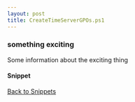 ```yaml
---
layout: post
title: CreateTimeServerGPOs.ps1
---
```


### something exciting

Some information about the exciting thing

#### Snippet

<script src="https://gist-it.appspot.com/github.com/BanterBoy/scripts-blog/blob/master/PowerShell/tools/CreateTimeServerGPOs.ps1"></script>

<a href="/menu/_pages/snippets.html">Back to Snippets</a>

